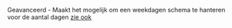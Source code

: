 Geavanceerd - Maakt het mogelijk om een weekdagen schema te hanteren voor de aantal dagen [zie ook](https://github.com/florisoft/Docs/blob/main/F1/57a21c0a-a91c-4978-a871-d5d81da5a66b.md)
